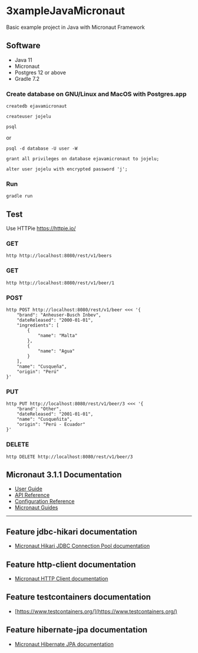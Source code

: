 # 3xampleJavaMicronaut
Basic example project in Java with Micronaut Framework

## Software
* Java 11
* Micronaut
* Postgres 12 or above
* Gradle 7.2

### Create database on GNU/Linux and MacOS with Postgres.app
```
createdb ejavamicronaut
```
```
createuser jojelu
```
```
psql
```
or
```
psql -d database -U user -W
```
```
grant all privileges on database ejavamicronaut to jojelu;
```
```
alter user jojelu with encrypted password 'j';
```
### Run
```
gradle run 
```
## Test
Use HTTPie
https://httpie.io/
### GET
```
http http://localhost:8080/rest/v1/beers
```
### GET
```
http http://localhost:8080/rest/v1/beer/1
```
### POST
```
http POST http://localhost:8080/rest/v1/beer <<< '{
    "brand": "Anheuser-Busch Inbev",
    "dateReleased": "2000-01-01",
    "ingredients": [
        {
            "name": "Malta"
        },
        {
            "name": "Agua"
        }
    ],
    "name": "Cusqueña",
    "origin": "Perú"
}'
```
### PUT
```
http PUT http://localhost:8080/rest/v1/beer/3 <<< '{
    "brand": "Other",
    "dateReleased": "2001-01-01",
    "name": "Cusqueñita",
    "origin": "Perú - Ecuador"
}'
```
### DELETE
```
http DELETE http://localhost:8080/rest/v1/beer/3
```

## Micronaut 3.1.1 Documentation

- [User Guide](https://docs.micronaut.io/3.1.1/guide/index.html)
- [API Reference](https://docs.micronaut.io/3.1.1/api/index.html)
- [Configuration Reference](https://docs.micronaut.io/3.1.1/guide/configurationreference.html)
- [Micronaut Guides](https://guides.micronaut.io/index.html)
---

## Feature jdbc-hikari documentation

- [Micronaut Hikari JDBC Connection Pool documentation](https://micronaut-projects.github.io/micronaut-sql/latest/guide/index.html#jdbc)

## Feature http-client documentation

- [Micronaut HTTP Client documentation](https://docs.micronaut.io/latest/guide/index.html#httpClient)

## Feature testcontainers documentation

- [https://www.testcontainers.org/](https://www.testcontainers.org/)

## Feature hibernate-jpa documentation

- [Micronaut Hibernate JPA documentation](https://micronaut-projects.github.io/micronaut-sql/latest/guide/index.html#hibernate)

